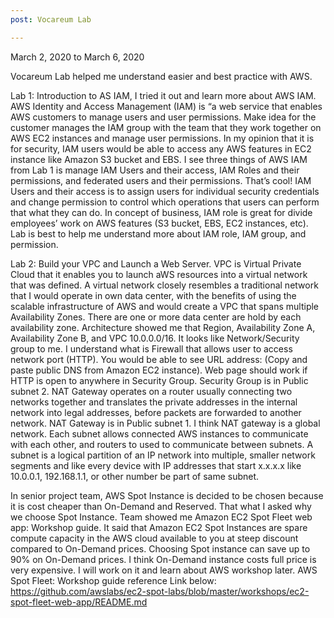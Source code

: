 ```yaml
---
post: Vocareum Lab

---
```

March 2, 2020 to March 6, 2020

Vocareum Lab helped me understand easier and best practice with AWS.

Lab 1: Introduction to AS IAM, I tried it out and learn more about AWS IAM. AWS Identity and Access Management (IAM) is “a web service that enables AWS customers to manage users and user permissions. Make idea for the customer manages the IAM group with the team that they work together on AWS EC2 instances and manage user permissions. In my opinion that it is for security, IAM users would be able to access any AWS features in EC2 instance like Amazon S3 bucket and EBS. I see three things of AWS IAM from Lab 1 is manage IAM Users and their access, IAM Roles and their permissions, and federated users and their permissions. That’s cool! IAM Users and their access is to assign users for individual security credentials and change permission to control which operations that users can perform that what they can do. In concept of business, IAM role is great for divide employees’ work on AWS features (S3 bucket, EBS, EC2 instances, etc). Lab is best to help me understand more about IAM role, IAM group, and permission.

Lab 2: Build your VPC and Launch a Web Server. VPC is Virtual Private Cloud that it enables you to launch aWS resources into a virtual network that was defined. A virtual network closely resembles a traditional network that I would operate in own data center, with the benefits of using the scalable infrastructure of AWS and would create a VPC that spans multiple Availability Zones. There are one or more data center are hold by each availability zone. Architecture showed me that Region, Availability Zone A, Availability Zone B, and VPC 10.0.0.0/16. It looks like Network/Security group to me. I understand what is Firewall that allows user to access network port (HTTP). You would be able to see URL address: (Copy and paste public DNS from Amazon EC2 instance). Web page should work if HTTP is open to anywhere in Security Group. Security Group is in Public subnet 2. NAT Gateway operates on a router usually connecting two networks together and translates the private addresses in the internal network into legal addresses, before packets are forwarded to another network. NAT Gateway is in Public subnet 1. I think NAT gateway is a global network. Each subnet allows connected AWS instances to communicate with each other, and routers to used to communicate between subnets. A subnet is a logical partition of an IP network into multiple, smaller network segments and like every device with IP addresses that start x.x.x.x like 10.0.0.1, 192.168.1.1, or other number be part of same subnet.

In senior project team, AWS Spot Instance is decided to be chosen because it is cost cheaper than On-Demand and Reserved. That what I asked why we choose Spot Instance. Team showed me Amazon EC2 Spot Fleet web app: Workshop guide. It said that Amazon EC2 Spot Instances are spare compute capacity in the AWS cloud available to you at steep discount compared to On-Demand prices. Choosing Spot instance can save up to 90% on On-Demand prices. I think On-Demand instance costs full price is very expensive. I will work on it and learn about AWS workshop later. 
AWS Spot Fleet: Workshop guide reference Link below:
<a href="https://github.com/awslabs/ec2-spot-labs/blob/master/workshops/ec2-spot-fleet-web-app/README.md">https://github.com/awslabs/ec2-spot-labs/blob/master/workshops/ec2-spot-fleet-web-app/README.md</a>

